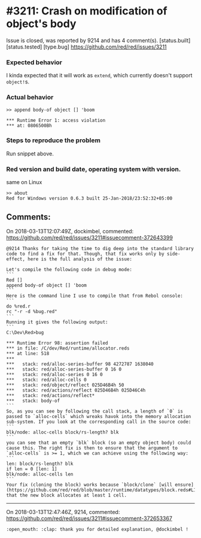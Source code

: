 
#3211: Crash on modification of object's body
================================================================================
Issue is closed, was reported by 9214 and has 4 comment(s).
[status.built] [status.tested] [type.bug]
<https://github.com/red/red/issues/3211>

### Expected behavior
I kinda expected that it will work as `extend`, which currently doesn't support `object!`s.
### Actual behavior
```Red
>> append body-of object [] 'boom

*** Runtime Error 1: access violation
*** at: 0806500Bh
```
### Steps to reproduce the problem
Run snippet above.
### Red version and build date, operating system with version.
same on Linux
```Red
>> about
Red for Windows version 0.6.3 built 25-Jan-2018/23:52:32+05:00
```


Comments:
--------------------------------------------------------------------------------

On 2018-03-13T12:07:49Z, dockimbel, commented:
<https://github.com/red/red/issues/3211#issuecomment-372643399>

    @9214 Thanks for taking the time to dig deep into the standard library code to find a fix for that. Though, that fix works only by side-effect, here is the full analysis of the issue:
    
    Let's compile the following code in debug mode:
    ```
    Red []
    append body-of object [] 'boom
    ```
    Here is the command line I use to compile that from Rebol console:
    ```
    do %red.r
    rc "-r -d %bug.red"
    ```
    Running it gives the following output:
    ```
    C:\Dev\Red>bug
    
    *** Runtime Error 98: assertion failed
    *** in file: /C/dev/Red/runtime/allocator.reds
    *** at line: 518
    ***
    ***   stack: red/alloc-series-buffer 98 4272787 1638040
    ***   stack: red/alloc-series-buffer 0 16 0
    ***   stack: red/alloc-series 0 16 0
    ***   stack: red/alloc-cells 0
    ***   stack: red/object/reflect 025D46B4h 50
    ***   stack: red/actions/reflect 025D46B4h 025D46C4h
    ***   stack: red/actions/reflect*
    ***   stack: body-of
    ```
    So, as you can see by following the call stack, a length of `0` is passed to `alloc-cells` which wreaks havok into the memory allocation sub-system. If you look at the corresponding call in the source code:
    ```
    blk/node: alloc-cells block/rs-length? blk
    ```
    you can see that an empty `blk` block (so an empty object body) could cause this. The right fix is then to ensure that the argument to `alloc-cells` is >= 1, which we can achieve using the following way:
    ```
    len: block/rs-length? blk
    if len = 0 [len: 1]
    blk/node: alloc-cells len
    ```
    Your fix (cloning the block) works because `block/clone` [will ensure](https://github.com/red/red/blob/master/runtime/datatypes/block.reds#L151) that the new block allocates at least 1 cell.

--------------------------------------------------------------------------------

On 2018-03-13T12:47:46Z, 9214, commented:
<https://github.com/red/red/issues/3211#issuecomment-372653367>

    :open_mouth: :clap: thank you for detailed explanation, @dockimbel !

